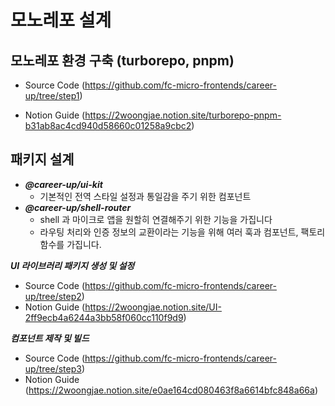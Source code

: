 # 모노레포 설계

## 모노레포 환경 구축 (turborepo, pnpm)

- Source Code (<https://github.com/fc-micro-frontends/career-up/tree/step1>)

- Notion Guide (<https://2woongjae.notion.site/turborepo-pnpm-b31ab8ac4cd940d58660c01258a9cbc2>)

## 패키지 설계

- **_@career-up/ui-kit_**
  - 기본적인 전역 스타일 설정과 통일감을 주기 위한 컴포넌트
- **_@career-up/shell-router_**
  - shell 과 마이크로 앱을 원할히 연결해주기 위한 기능을 가집니다
  - 라우팅 처리와 인증 정보의 교환이라는 기능을 위해 여러 훅과 컴포넌트, 팩토리 함수를 가집니다.

**_UI 라이브러리 패키지 생성 및 설정_**

- Source Code (<https://github.com/fc-micro-frontends/career-up/tree/step2>)
- Notion Guide (<https://2woongjae.notion.site/UI-2ff9ecb4a6244a3bb58f060cc110f9d9>)

**_컴포넌트 제작 및 빌드_**

- Source Code (<https://github.com/fc-micro-frontends/career-up/tree/step3>)
- Notion Guide (<https://2woongjae.notion.site/e0ae164cd080463f8a6614bfc848a66a>)
